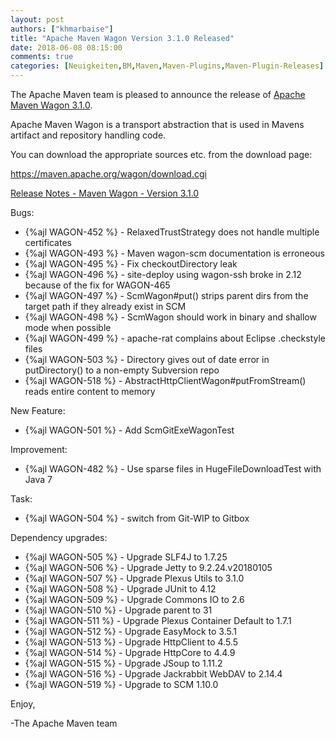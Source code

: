 ```yaml
---
layout: post
authors: ["khmarbaise"]
title: "Apache Maven Wagon Version 3.1.0 Released"
date: 2018-06-08 08:15:00
comments: true
categories: [Neuigkeiten,BM,Maven,Maven-Plugins,Maven-Plugin-Releases]
---
```

The Apache Maven team is pleased to announce the release of 
[Apache Maven Wagon 3.1.0](https://maven.apache.org/wagon/).

Apache Maven Wagon is a transport abstraction that is used in Mavens
artifact and repository handling code.

You can download the appropriate sources etc. from the download page:

https://maven.apache.org/wagon/download.cgi

<!-- more -->

[Release Notes - Maven Wagon - Version 3.1.0](https://issues.apache.org/jira/secure/ReleaseNote.jspa?projectId=12318122&version=12341302)

Bugs:
  
 * {%ajl WAGON-452 %} - RelaxedTrustStrategy does not handle multiple certificates
 * {%ajl WAGON-493 %} - Maven wagon-scm documentation is erroneous
 * {%ajl WAGON-495 %} - Fix checkoutDirectory leak
 * {%ajl WAGON-496 %} - site-deploy using wagon-ssh broke in 2.12 because of the fix for WAGON-465
 * {%ajl WAGON-497 %} - ScmWagon#put() strips parent dirs from the target path if they already exist in SCM
 * {%ajl WAGON-498 %} - ScmWagon should work in binary and shallow mode when possible
 * {%ajl WAGON-499 %} - apache-rat complains about Eclipse .checkstyle files
 * {%ajl WAGON-503 %} - Directory gives out of date error in putDirectory() to a non-empty Subversion repo
 * {%ajl WAGON-518 %} - AbstractHttpClientWagon#putFromStream() reads entire content to memory

New Feature:

 * {%ajl WAGON-501 %} - Add ScmGitExeWagonTest

Improvement:

 * {%ajl WAGON-482 %} - Use sparse files in HugeFileDownloadTest with Java 7

Task:

 * {%ajl WAGON-504 %} - switch from Git-WIP to Gitbox

Dependency upgrades:

 * {%ajl WAGON-505 %} - Upgrade SLF4J to 1.7.25
 * {%ajl WAGON-506 %} - Upgrade Jetty to 9.2.24.v20180105
 * {%ajl WAGON-507 %} - Upgrade Plexus Utils to 3.1.0
 * {%ajl WAGON-508 %} - Upgrade JUnit to 4.12
 * {%ajl WAGON-509 %} - Upgrade Commons IO to 2.6
 * {%ajl WAGON-510 %} - Upgrade parent to 31
 * {%ajl WAGON-511 %} - Upgrade Plexus Container Default to 1.7.1
 * {%ajl WAGON-512 %} - Upgrade EasyMock to 3.5.1
 * {%ajl WAGON-513 %} - Upgrade HttpClient to 4.5.5
 * {%ajl WAGON-514 %} - Upgrade HttpCore to 4.4.9
 * {%ajl WAGON-515 %} - Upgrade JSoup to 1.11.2
 * {%ajl WAGON-516 %} - Upgrade Jackrabbit WebDAV to 2.14.4
 * {%ajl WAGON-519 %} - Upgrade to SCM 1.10.0


Enjoy,

-The Apache Maven team

